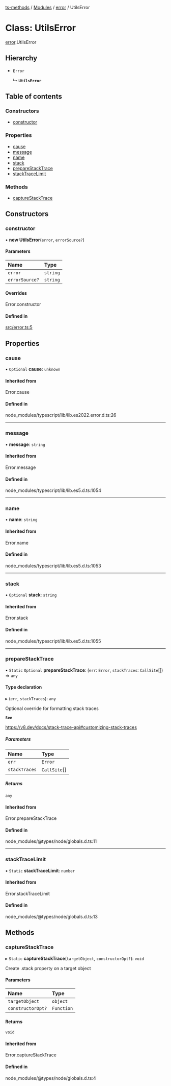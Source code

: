 [ts-methods](../README.md) / [Modules](../modules.md) / [error](../modules/error.md) / UtilsError

# Class: UtilsError

[error](../modules/error.md).UtilsError

## Hierarchy

- `Error`

  ↳ **`UtilsError`**

## Table of contents

### Constructors

- [constructor](error.UtilsError.md#constructor)

### Properties

- [cause](error.UtilsError.md#cause)
- [message](error.UtilsError.md#message)
- [name](error.UtilsError.md#name)
- [stack](error.UtilsError.md#stack)
- [prepareStackTrace](error.UtilsError.md#preparestacktrace)
- [stackTraceLimit](error.UtilsError.md#stacktracelimit)

### Methods

- [captureStackTrace](error.UtilsError.md#capturestacktrace)

## Constructors

### constructor

• **new UtilsError**(`error`, `errorSource?`)

#### Parameters

| Name           | Type     |
| :------------- | :------- |
| `error`        | `string` |
| `errorSource?` | `string` |

#### Overrides

Error.constructor

#### Defined in

[src/error.ts:5](https://github.com/jonathanchowjh/ts-utils/blob/c49a02c/src/error.ts#L5)

## Properties

### cause

• `Optional` **cause**: `unknown`

#### Inherited from

Error.cause

#### Defined in

node_modules/typescript/lib/lib.es2022.error.d.ts:26

---

### message

• **message**: `string`

#### Inherited from

Error.message

#### Defined in

node_modules/typescript/lib/lib.es5.d.ts:1054

---

### name

• **name**: `string`

#### Inherited from

Error.name

#### Defined in

node_modules/typescript/lib/lib.es5.d.ts:1053

---

### stack

• `Optional` **stack**: `string`

#### Inherited from

Error.stack

#### Defined in

node_modules/typescript/lib/lib.es5.d.ts:1055

---

### prepareStackTrace

▪ `Static` `Optional` **prepareStackTrace**: (`err`: `Error`, `stackTraces`: `CallSite`[]) => `any`

#### Type declaration

▸ (`err`, `stackTraces`): `any`

Optional override for formatting stack traces

**`See`**

https://v8.dev/docs/stack-trace-api#customizing-stack-traces

##### Parameters

| Name          | Type         |
| :------------ | :----------- |
| `err`         | `Error`      |
| `stackTraces` | `CallSite`[] |

##### Returns

`any`

#### Inherited from

Error.prepareStackTrace

#### Defined in

node_modules/@types/node/globals.d.ts:11

---

### stackTraceLimit

▪ `Static` **stackTraceLimit**: `number`

#### Inherited from

Error.stackTraceLimit

#### Defined in

node_modules/@types/node/globals.d.ts:13

## Methods

### captureStackTrace

▸ `Static` **captureStackTrace**(`targetObject`, `constructorOpt?`): `void`

Create .stack property on a target object

#### Parameters

| Name              | Type       |
| :---------------- | :--------- |
| `targetObject`    | `object`   |
| `constructorOpt?` | `Function` |

#### Returns

`void`

#### Inherited from

Error.captureStackTrace

#### Defined in

node_modules/@types/node/globals.d.ts:4
